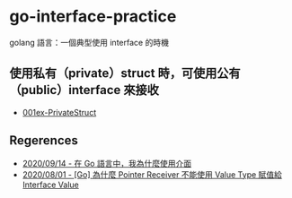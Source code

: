 # go-interface-practice
 golang 語言：一個典型使用 interface 的時機

## 使用私有（private）struct 時，可使用公有（public）interface 來接收
- [001ex-PrivateStruct](./001ex-PrivateStruct)

## Regerences
- [2020/09/14 - 在 Go 語言中，我為什麼使用介面](https://mp.weixin.qq.com/s/AMgCzCG_096iaCdtOJIBBA)
- [2020/08/01 - [Go] 為什麼 Pointer Receiver 不能使用 Value Type 賦值給 Interface Value](https://mileslin.github.io/2020/08/Golang/為什麼-Pointer-Receiver-不能使用-Value-Type-賦值給-Interface-Value/)